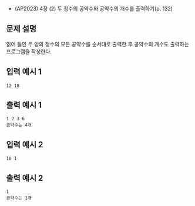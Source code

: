 - (AP2023) 4장 (2) 두 정수의 공약수와 공약수의 개수를 출력하기(p. 132)
## 문제 설명

읽어 들인 두 양의 정수의 모든 공약수를 순서대로 출력한 후
공약수의 개수도 출력하는 프로그램을 작성한다.

## 입력 예시 1
```12 18```

## 출력 예시 1
```
1 2 3 6
공약수는 4개
```

## 입력 예시 2
```10 1```

## 출력 예시 2
```
1
공약수는 1개
```
